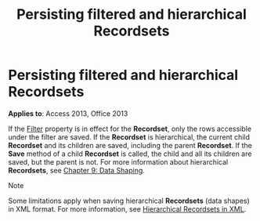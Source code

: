 ﻿---
title: Persisting filtered and hierarchical Recordsets
TOCTitle: Persisting filtered and hierarchical Recordsets
ms:assetid: 3648a997-dac7-d8a3-3cca-a6827f26a4f0
ms:mtpsurl: https://msdn.microsoft.com/library/JJ249120(v=office.15)
ms:contentKeyID: 48544162
ms.date: 09/18/2015
mtps_version: v=office.15
---

# Persisting filtered and hierarchical Recordsets


**Applies to**: Access 2013, Office 2013

If the [Filter](filter-property-ado.md) property is in effect for the **Recordset**, only the rows accessible under the filter are saved. If the **Recordset** is hierarchical, the current child **Recordset** and its children are saved, including the parent **Recordset**. If the **Save** method of a child **Recordset** is called, the child and all its children are saved, but the parent is not. For more information about hierarchical **Recordsets**, see [Chapter 9: Data Shaping](chapter-9-data-shaping.md).


> [!NOTE]
> Some limitations apply when saving hierarchical **Recordsets** (data shapes) in XML format. For more information, see [Hierarchical Recordsets in XML](hierarchical-recordsets-in-xml.md).


